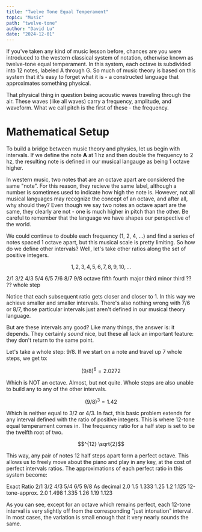 ```yaml
---
title: "Twelve Tone Equal Temperament"
topic: "Music"
path: "twelve-tone"
author: "David Lu"
date: "2024-12-01"
---
```


If you've taken any kind of music lesson before, chances are you were introduced to the western classical system of notation, otherwise known as twelve-tone equal temperament. In this system, each octave is subdivided into 12 notes, labeled A through G. So much of music theory is based on this system that it's easy to forget what it is - a constructed language that approximates something physical. 

That physical thing in question being acoustic waves traveling through the air. These waves (like all waves) carry a frequency, amplitude, and waveform. What we call pitch is the first of these - the frequency. 

# Mathematical Setup

<v-divider></v-divider>

To build a bridge between music theory and physics, let us begin with intervals. If we define the note **A** at 1 hz and then double the frequency to 2 hz, the resulting note is defined in our musical langauge as being 1 octave higher. 

In western music, two notes that are an octave apart are considered the same "note". For this reason, they recieve the same label, although a number is sometimes used to indicate how high the note is. However, not all musical languages may recognize the concept of an octave, and after all, why should they? Even though we say two notes an octave apart are the same, they clearly are not - one is much higher in pitch than the other. Be careful to remember that the language we have shapes our perspective of the world. 

We could continue to double each frequency (1, 2, 4, ...) and find a series of notes spaced 1 octave apart, but this musical scale is pretty limiting. So how do we define other intervals? Well, let's take other ratios along the set of positive integers. 

$$1, 2, 3, 4, 5, 6, 7, 8, 9, 10, ... $$

<v-card>
  <v-table density="compact">
    <thead>
      <tr>
        <th class="text-left">2/1</th>
        <th class="text-left">3/2</th>
        <th class="text-left">4/3</th>
        <th class="text-left">5/4</th>
        <th class="text-left">6/5</th>
        <th class="text-left">7/6</th>
        <th class="text-left">8/7</th>
        <th class="text-left">9/8</th>
      </tr>
    </thead>
    <tbody>
      <tr>
        <td>octave</td>
        <td>fifth</td>
        <td>fourth</td>
        <td>major third</td>
        <td>minor third</td>
        <td>??</td>
        <td>??</td>
        <td>whole step</td>
      </tr>
    </tbody>
  </v-table>
</v-card>

<v-spacer></v-spacer>

Notice that each subsequent ratio gets closer and closer to 1. In this way we achieve smaller and smaller intervals. There's also nothing wrong with 7/6 or 8/7, those particular intervals just aren't defined in our musical theory language. 

But are these intervals any good? Like many things, the answer is: it depends. They certainly *sound* nice, but these all lack an important feature: they don't return to the same point. 

Let's take a whole step: 9/8. If we start on a note and travel up 7 whole steps, we get to:

$$(9/8)^6 = 2.0272$$

Which is NOT an octave. Almost, but not quite. Whole steps are also unable to build any to any of the other intervals. 

$$(9/8)^3 = 1.42$$

Which is neither equal to 3/2 or 4/3. In fact, this basic problem extends for any interval defined with the ratio of positive integers. This is where 12-tone equal temperament comes in. The frequency ratio for a half step is set to be the twelfth root of two.

$$^{12} \sqrt{2}$$

This way, any pair of notes 12 half steps apart form a perfect octave. This allows us to freely move about the piano and play in any key, at the cost of perfect intervals ratios. The approximations of each perfect ratio in this system become:

<v-card>
  <v-table density="compact">
    <thead>
      <tr>
        <th class="text-left">Exact Ratio</th>
        <th class="text-left">2/1</th>
        <th class="text-left">3/2</th>
        <th class="text-left">4/3</th>
        <th class="text-left">5/4</th>
        <th class="text-left">6/5</th>
        <th class="text-left">9/8</th>
      </tr>
    </thead>
    <tbody>
      <tr>
        <td>As decimal</td>
        <td>2.0</td>
        <td>1.5</td>
        <td>1.333</td>
        <td>1.25</td>
        <td>1.2</td>
        <td>1.125</td>
      </tr>
      <tr>
        <td>12-tone-approx.</td>
        <td>2.0</td>
        <td>1.498</td>
        <td>1.335</td>
        <td>1.26</td>
        <td>1.19</td>
        <td>1.123</td>
      </tr>
    </tbody>
  </v-table>
</v-card>

<v-spacer></v-spacer>

As you can see, except for an octave which remains perfect, each 12-tone interval is very slightly off from the corresponding "just intonation" interval. In most cases, the variation is small enough that it very nearly sounds the same. 



